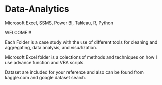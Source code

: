 # Data-Analytics
Microsoft Excel, SSMS, Power BI, Tableau, R, Python

WELCOME!!!

Each Folder is a case study with the use of different tools for cleaning and aggregating, data analysis, and visualization. 

Microsoft Excel folder is a colections of methods and techniques on how I use advance function and VBA scripts.

Dataset are included for your reference and also can be found from kaggle.com and google dataset search.
